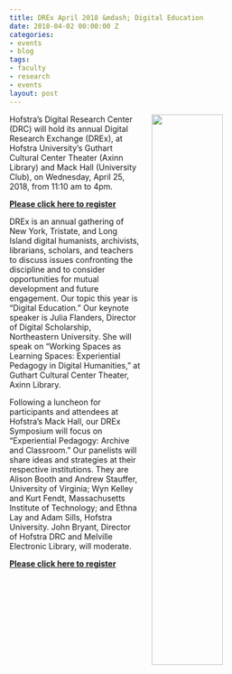 ```yaml
---
title: DREx April 2018 &mdash; Digital Education
date: 2018-04-02 00:00:00 Z
categories:
- events
- blog
tags:
- faculty
- research
- events
layout: post
---
```


<img src="{{ site.baseurl }}/images/FlyerDREx2018.png" width="50%" align="right" style="margin-left:20px"> Hofstra’s Digital Research Center (DRC) will hold its annual Digital Research Exchange (DREx), at Hofstra University’s Guthart Cultural Center Theater (Axinn Library) and Mack Hall (University Club), on Wednesday, April 25, 2018, from 11:10 am to 4pm.

<a href="https://www.eventbrite.com/e/drex-2018-digital-education-tickets-44710785162">**Please click here to register**</a>

<!--more-->

DREx is an annual gathering of New York, Tristate, and Long Island digital humanists, archivists, librarians, scholars, and teachers to discuss issues confronting the discipline and to consider opportunities for mutual development and future engagement. Our topic this year is “Digital Education.” Our keynote speaker is Julia Flanders, Director of Digital Scholarship, Northeastern University. She will speak on “Working Spaces as Learning Spaces: Experiential Pedagogy in Digital Humanities,” at Guthart Cultural Center Theater, Axinn Library.

Following a luncheon for participants and attendees at Hofstra’s Mack Hall, our DREx Symposium will focus on “Experiential Pedagogy: Archive and Classroom.” Our panelists will share ideas and strategies at their respective institutions. They are Alison Booth and Andrew Stauffer, University of Virginia; Wyn Kelley and Kurt Fendt, Massachusetts Institute of Technology; and Ethna Lay and Adam Sills, Hofstra University. John Bryant, Director of Hofstra DRC and Melville Electronic Library, will moderate.

**[Please click here to register](https://www.eventbrite.com/e/experiential-pedagogy-archive-and-classroom-tickets-44710785162?aff=drcblog)**
